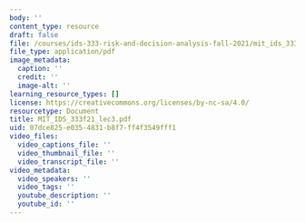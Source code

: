 ```yaml
---
body: ''
content_type: resource
draft: false
file: /courses/ids-333-risk-and-decision-analysis-fall-2021/mit_ids_333f21_lec32.pdf
file_type: application/pdf
image_metadata:
  caption: ''
  credit: ''
  image-alt: ''
learning_resource_types: []
license: https://creativecommons.org/licenses/by-nc-sa/4.0/
resourcetype: Document
title: MIT_IDS_333f21_lec3.pdf
uid: 07dce825-e035-4831-b8f7-ff4f3549fff1
video_files:
  video_captions_file: ''
  video_thumbnail_file: ''
  video_transcript_file: ''
video_metadata:
  video_speakers: ''
  video_tags: ''
  youtube_description: ''
  youtube_id: ''
---
```

